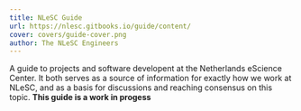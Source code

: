 ```yaml
---
title: NLeSC Guide
url: https://nlesc.gitbooks.io/guide/content/
cover: covers/guide-cover.png
author: The NLeSC Engineers
---
```

A guide to projects and software developent at the Netherlands eScience Center. It both serves as a source of information for exactly how we work at NLeSC, and as a basis for discussions and reaching consensus on this topic.
**This guide is a work in progess**
